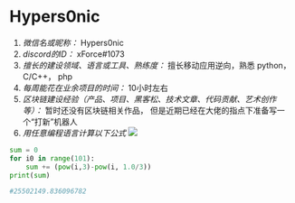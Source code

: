# Hypers0nic

1. *微信名或昵称：* Hypers0nic
2. *discord的ID：* xForce#1073
3. *擅长的建设领域、语言或工具、熟练度：* 擅长移动应用逆向，熟悉 python，C/C++， php
4. *每周能花在业余项目的时间：* 10小时左右
5. *区块链建设经验（产品、项目、黑客松、技术文章、代码贡献、艺术创作等）：* 暂时还没有区块链相关作品， 但是近期已经在大佬的指点下准备写一个“打新”机器人
6. *用任意编程语言计算以下公式*
![](https://latex.codecogs.com/svg.image?\sum_{n=1}^{100}\left&space;(n^{3}-\sqrt[3]{n}&space;\right&space;))

```Python
sum = 0
for i0 in range(101):
    sum += (pow(i,3)-pow(i, 1.0/3))
print(sum)

#25502149.836096782
```
